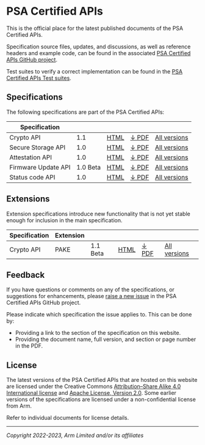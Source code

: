 <!--
SPDX-FileCopyrightText: Copyright 2022-2023 Arm Limited and/or its affiliates <open-source-office@arm.com>
SPDX-License-Identifier: CC-BY-SA-4.0
-->

# PSA Certified APIs

This is the official place for the latest published documents of the PSA Certified APIs.

Specification source files, updates, and discussions, as well as reference headers and example code, can be found in the associated [PSA Certified APIs GitHub project][psa-api-gh].

Test suites to verify a correct implementation can be found in the [PSA Certified APIs Test suites][psa-api-ats].

[psa-api-gh]:       https://github.com/arm-software/psa-api
[psa-api-ats]:      https://github.com/ARM-software/psa-arch-tests/tree/main/api-tests/dev_apis


## Specifications

The following specifications are part of the PSA Certified APIs:

Specification | | | | |
-|-|-|-|-
Crypto API | 1.1 | [HTML][crypto-html] | [&darr; PDF][crypto-pdf] | [All versions](crypto/)
Secure Storage API | 1.0 | [HTML][storage-html] | [&darr; PDF][storage-pdf] | [All versions](storage/)
Attestation API | 1.0 | [HTML][attestation-html] | [&darr; PDF][attestation-pdf] | [All versions](attestation/)
Firmware Update API | 1.0 Beta | [HTML][fwu-html] | [&darr; PDF][fwu-pdf] | [All versions](fwu/)
Status code API | 1.0 | [HTML][status-code-html] | [&darr; PDF][status-code-pdf] | [All versions](status-code/)

## Extensions

Extension specifications introduce new functionality that is not yet stable enough for inclusion in the main specification.

Specification | Extension | | | | |
-|-|-|-|-|-
Crypto API | PAKE | 1.1 Beta | [HTML][pake-html] | [&darr; PDF][pake-pdf] | [All versions](crypto/)

[status-code-html]:  status-code/1.0/
[status-code-pdf]:   status-code/1.0/IHI0097-PSA_Certified_Status_code_API-1.0.2.pdf
[crypto-html]:       crypto/1.1/
[crypto-pdf]:        crypto/1.1/IHI0086-PSA_Certified_Crypto_API-1.1.2.pdf
[storage-html]:      storage/1.0/
[storage-pdf]:       storage/1.0/IHI0087-PSA_Certified_Secure_Storage_API-1.0.2.pdf
[attestation-html]:  attestation/1.0/
[attestation-pdf]:   attestation/1.0/IHI0085-PSA_Certified_Attestation_API-1.0.3.pdf
[fwu-html]:          fwu/1.0/
[fwu-pdf]:           fwu/1.0/IHI0093-PSA_Certified_Firmware_Update_API-1.0-bet.0.pdf
[pake-html]:         crypto/1.1/ext-pake/
[pake-pdf]:          crypto/1.1/ext-pake/AES0058-PSA_Certified_Crypto_API-1.1_PAKE_Extension-bet.1.pdf

## Feedback

If you have questions or comments on any of the specifications, or suggestions for enhancements, please [raise a new issue][psa-api-issue] in the PSA Certified APIs GitHub project.

Please indicate which specification the issue applies to. This can be done by:

* Providing a link to the section of the specification on this website.
* Providing the document name, full version, and section or page number in the PDF.

[psa-api-issue]:    https://github.com/arm-software/psa-api/issues/new

## License

The latest versions of the PSA Certified APIs that are hosted on this website are licensed under the Creative Commons [Attribution–Share Alike 4.0 International license][CC-BY-SA-4.0] and [Apache License, Version 2.0][APACHE-2.0]. Some earlier versions of the specifications are licensed under a non-confidential license from Arm.

Refer to individual documents for license details.

[CC-BY-SA-4.0]:     https://creativecommons.org/licenses/by/4.0
[APACHE-2.0]:       https://www.apache.org/licenses/LICENSE-2.0

----

*Copyright 2022-2023, Arm Limited and/or its affiliates*
